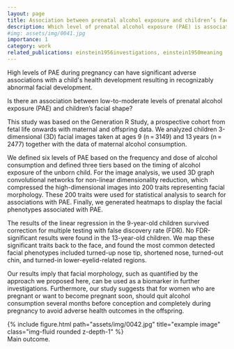 ```yaml
---
layout: page
title: Association between prenatal alcohol exposure and children’s facial shape
description: Which level of prenatal alcohol exposure (PAE) is associated with children’s facial shape at different lifetimes?
#img: assets/img/0041.jpg
importance: 1
category: work
related_publications: einstein1956investigations, einstein1950meaning
---
```


High levels of PAE during pregnancy can have significant adverse associations with a child's health development resulting in recognizably abnormal facial development.

Is there an association between low-to-moderate levels of prenatal alcohol exposure (PAE) and children’s facial shape?

This study was based on the Generation R Study, a prospective cohort from fetal life onwards with maternal and offspring data. We analyzed children 3-dimensional (3D) facial images taken at ages 9 (n = 3149) and 13 years (n = 2477) together with the data of maternal alcohol consumption.

We defined six levels of PAE based on the frequency and dose of alcohol consumption and defined three tiers based on the timing of alcohol exposure of the unborn child. For the image analysis, we used 3D graph convolutional networks for non-linear dimensionality reduction, which compressed the high-dimensional images into 200 traits representing facial morphology. These 200 traits were used for statistical analysis to search for associations with PAE. Finally, we generated heatmaps to display the facial phenotypes associated with PAE.

The results of the linear regression in the 9-year-old children survived correction for multiple testing with false discovery rate (FDR). No FDR-significant results were found in the 13-year-old children. We map these significant traits back to the face, and found the most common detected facial phenotypes included turned-up nose tip, shortened nose, turned-out chin, and turned-in lower-eyelid-related regions.

Our results imply that facial morphology, such as quantified by the approach we proposed here, can be used as a biomarker in further investigations. Furthermore, our study suggests that for women who are pregnant or want to become pregnant soon, should quit alcohol consumption several months before conception and completely during pregnancy to avoid adverse health outcomes in the offspring.


<div class="row">
    <div class="col-sm mt-3 mt-md-0">
        {% include figure.html path="assets/img/0042.jpg" title="example image" class="img-fluid rounded z-depth-1" %}
    </div>
</div>
<div class="caption">
    Main outcome.
</div>
